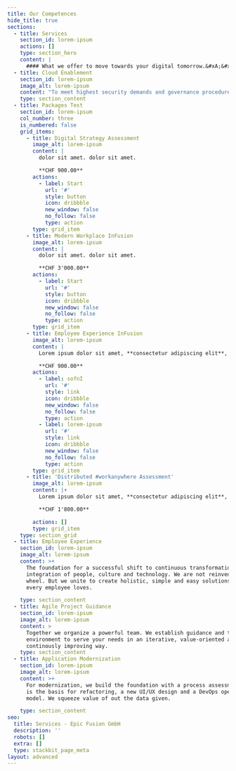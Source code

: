 ```yaml
---
title: Our Competences
hide_title: true
sections:
  - title: Services
    section_id: lorem-ipsum
    actions: []
    type: section_hero
    content: |
      #### What we offer to move towards your digital tomorrow.&#xA;&#xA;&#xA;
  - title: Cloud Enablement
    section_id: lorem-ipsum
    image_alt: lorem-ipsum
    content: "To meet highest security demands and governance procedures in a daily changing world are among the most pressing challenges today. We build lasting strategies and the foundation to ensure cloud service enablement.\n\nWe offer several packages to start:\n\n*   Digital Strategy Assessment\n\n*   Modern Workplace Kickstarter\n\n*   Modern Workplace Employee Experience\r\n\n*   Modern Workplace Operation Change\r\n\n*   Windows 10 & Mobile Device Management\n\n<!---->\n\n*   Cloud Security Advisory and Services\n\n<!---->\n\n*   Distributed #workanywhere Assessment\n"
    type: section_content
  - title: Packages Test
    section_id: lorem-ipsum
    col_number: three
    is_numbered: false
    grid_items:
      - title: Digital Strategy Assessment
        image_alt: lorem-ipsum
        content: |
          dolor sit amet. dolor sit amet. 

          **CHF 900.00**
        actions:
          - label: Start
            url: '#'
            style: button
            icon: dribbble
            new_window: false
            no_follow: false
            type: action
        type: grid_item
      - title: Modern Workplace InFusion
        image_alt: lorem-ipsum
        content: |
          dolor sit amet. dolor sit amet.

          **CHF 3'000.00**
        actions:
          - label: Start
            url: '#'
            style: button
            icon: dribbble
            new_window: false
            no_follow: false
            type: action
        type: grid_item
      - title: Employee Experience InFusion
        image_alt: lorem-ipsum
        content: |
          Lorem ipsum dolor sit amet, **consectetur adipiscing elit**, sed

          **CHF 900.00**
        actions:
          - label: sofnI
            url: '#'
            style: link
            icon: dribbble
            new_window: false
            no_follow: false
            type: action
          - label: lorem-ipsum
            url: '#'
            style: link
            icon: dribbble
            new_window: false
            no_follow: false
            type: action
        type: grid_item
      - title: 'Distributed #workanywhere Assessment'
        image_alt: lorem-ipsum
        content: |+
          Lorem ipsum dolor sit amet, **consectetur adipiscing elit**, sed.

          **CHF 1'800.00**

        actions: []
        type: grid_item
    type: section_grid
  - title: Employee Experience
    section_id: lorem-ipsum
    image_alt: lorem-ipsum
    content: >+
      The foundation for a successful shift to continuous transformation is the
      integration of people, culture and technology. We are not reinventing the
      wheel. But we unite to create holistic, simple and easy solutions that
      every employee loves.

    type: section_content
  - title: Agile Project Guidance
    section_id: lorem-ipsum
    image_alt: lorem-ipsum
    content: >
      Together we organize a powerful team. We establish guidance and the ideal
      environment to serve your needs in an iterative, value-oriented and
      continously improving way.
    type: section_content
  - title: Application Modernization
    section_id: lorem-ipsum
    image_alt: lorem-ipsum
    content: >+
      For modernization, we build the foundation with a process assessment. This
      is the basis for refactoring, a new UI/UX design and a DevOps operating
      model. We squeeze value of out the data given.

    type: section_content
seo:
  title: Services - Epic Fusion GmbH
  description: ''
  robots: []
  extra: []
  type: stackbit_page_meta
layout: advanced
---
```

